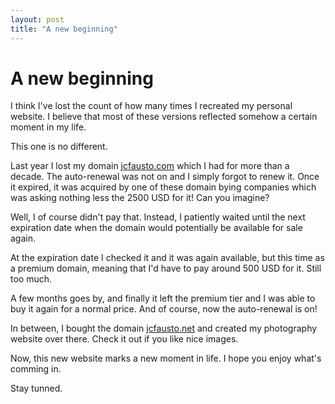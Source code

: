 ```yaml
---
layout: post
title: "A new beginning"
---
```


# A new beginning

I think I've lost the count of how many times I recreated my personal website. I believe that most of these versions reflected somehow a certain moment in my life.

This one is no different.

Last year I lost my domain [jcfausto.com](https://jcfausto.com) which I had for more than a decade. The auto-renewal was not on and I simply forgot to renew it. Once it expired, it was acquired by one of these domain bying companies which was asking nothing less the 2500 USD for it! Can you imagine?

Well, I of course didn't pay that. Instead, I patiently waited until the next expiration date when the domain would potentially be available for sale again.

At the expiration date I checked it and it was again available, but this time as a premium domain, meaning that I'd have to pay around 500 USD for it. Still too much.

A few months goes by, and finally it left the premium tier and I was able to buy it again for a normal price. And of course, now the auto-renewal is on!

In between, I bought the domain [jcfausto.net](https://jcfausto.net) and created my photography website over there. Check it out if you like nice images.

Now, this new website marks a new moment in life. I hope you enjoy what's comming in.

Stay tunned.
